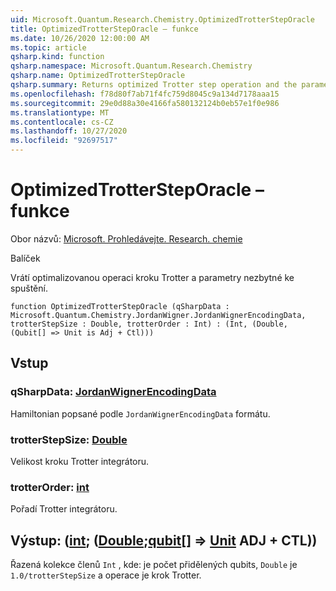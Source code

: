 ```yaml
---
uid: Microsoft.Quantum.Research.Chemistry.OptimizedTrotterStepOracle
title: OptimizedTrotterStepOracle – funkce
ms.date: 10/26/2020 12:00:00 AM
ms.topic: article
qsharp.kind: function
qsharp.namespace: Microsoft.Quantum.Research.Chemistry
qsharp.name: OptimizedTrotterStepOracle
qsharp.summary: Returns optimized Trotter step operation and the parameters necessary to run it.
ms.openlocfilehash: f78d80f7ab71f4fc759d8045c9a134d7178aaa15
ms.sourcegitcommit: 29e0d88a30e4166fa580132124b0eb57e1f0e986
ms.translationtype: MT
ms.contentlocale: cs-CZ
ms.lasthandoff: 10/27/2020
ms.locfileid: "92697517"
---
```

# <a name="optimizedtrottersteporacle-function"></a>OptimizedTrotterStepOracle – funkce

Obor názvů: [Microsoft. Prohledávejte. Research. chemie](xref:Microsoft.Quantum.Research.Chemistry)

Balíček [](https://nuget.org/packages/)


Vrátí optimalizovanou operaci kroku Trotter a parametry nezbytné ke spuštění.

```qsharp
function OptimizedTrotterStepOracle (qSharpData : Microsoft.Quantum.Chemistry.JordanWigner.JordanWignerEncodingData, trotterStepSize : Double, trotterOrder : Int) : (Int, (Double, (Qubit[] => Unit is Adj + Ctl)))
```


## <a name="input"></a>Vstup

### <a name="qsharpdata--jordanwignerencodingdata"></a>qSharpData: [JordanWignerEncodingData](xref:Microsoft.Quantum.Chemistry.JordanWigner.JordanWignerEncodingData)

Hamiltonian popsané podle `JordanWignerEncodingData` formátu.


### <a name="trotterstepsize--double"></a>trotterStepSize: [Double](xref:microsoft.quantum.lang-ref.double)

Velikost kroku Trotter integrátoru.


### <a name="trotterorder--int"></a>trotterOrder: [int](xref:microsoft.quantum.lang-ref.int)

Pořadí Trotter integrátoru.



## <a name="output--intdoublequbit--unit-adj--ctl"></a>Výstup: ([int](xref:microsoft.quantum.lang-ref.int); ([Double](xref:microsoft.quantum.lang-ref.double);[qubit](xref:microsoft.quantum.lang-ref.qubit)[] => [Unit](xref:microsoft.quantum.lang-ref.unit) ADJ + CTL))

Řazená kolekce členů `Int` , kde: je počet přidělených qubits, `Double` je `1.0/trotterStepSize` a operace je krok Trotter.